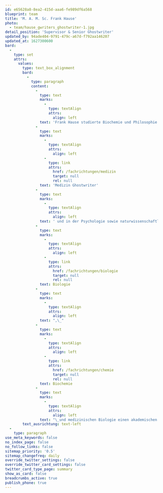 ```yaml
---
id: e65628a8-8ea2-415d-aaa6-fe989df6a568
blueprint: team
title: 'M. A. M. Sc. Frank Hause'
photo:
  - team/hause_gwriters_ghostwriter-1.jpg
detail_position: 'Supervisor & Senior Ghostwriter'
updated_by: 94ade404-9791-479c-a67d-f792aa146207
updated_at: 1627300600
bard:
  -
    type: set
    attrs:
      values:
        type: text_box_alignment
        bard:
          -
            type: paragraph
            content:
              -
                type: text
                marks:
                  -
                    type: textAlign
                    attrs:
                      align: left
                text: 'Frank Hause studierte Biochemie und Philosophie in Halle und Hagen mit den Schwerpunkten Alterungsprozesse, Maus- und Humangenetik sowie Leib-Seele-Philosophie. Seit dem Jahr 2015 ist er als Wissenschaftsautor und -berater tätig. Im Zuge dessen ist er heute maßgeblich auf statistische Auswertungen als '
              -
                type: text
                marks:
                  -
                    type: textAlign
                    attrs:
                      align: left
                  -
                    type: link
                    attrs:
                      href: /fachrichtungen/medizin
                      target: null
                      rel: null
                text: 'Medizin Ghostwriter'
              -
                type: text
                marks:
                  -
                    type: textAlign
                    attrs:
                      align: left
                text: ' und in der Psychologie sowie naturwissenschaftlichen Fachbereichen spezialisiert, wozu auch Beratungen und Coaching im Bereich der Statistik gehören. Seine herausragende Kompetenz und Vielseitigkeit zeigt sich auch in seiner fachlichen Ausrichtung, da er nicht nur in den naturwissenschaftlichen Fachbereichen der '
              -
                type: text
                marks:
                  -
                    type: textAlign
                    attrs:
                      align: left
                  -
                    type: link
                    attrs:
                      href: /fachrichtungen/biologie
                      target: null
                      rel: null
                text: Biologie
              -
                type: text
                marks:
                  -
                    type: textAlign
                    attrs:
                      align: left
                text: ",\_"
              -
                type: text
                marks:
                  -
                    type: textAlign
                    attrs:
                      align: left
                  -
                    type: link
                    attrs:
                      href: /fachrichtungen/chemie
                      target: null
                      rel: null
                text: Biochemie
              -
                type: text
                marks:
                  -
                    type: textAlign
                    attrs:
                      align: left
                text: "\_und medizinischen Biologie einen akademischen Hintergrund vorweisen kann, sondern auch im geisteswissenschaftlichen Fachbereichen der theoretischen und praktischen Philosophie."
        text_ausrichtung: text-left
  -
    type: paragraph
use_meta_keywords: false
no_index_page: false
no_follow_links: false
sitemap_priority: '0.5'
sitemap_changefreq: daily
override_twitter_settings: false
override_twitter_card_settings: false
twitter_card_type_page: summary
show_as_card: false
breadcrumbs_active: true
publish_phone: true
---
```

